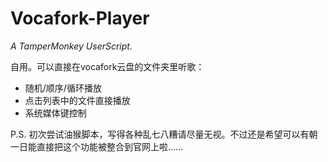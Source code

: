 # Vocafork-Player

*A TamperMonkey UserScript.*

自用。可以直接在vocafork云盘的文件夹里听歌：

- 随机/顺序/循环播放
- 点击列表中的文件直接播放
- 系统媒体键控制

P.S. 初次尝试油猴脚本，写得各种乱七八糟请尽量无视。不过还是希望可以有朝一日能直接把这个功能被整合到官网上啦……
